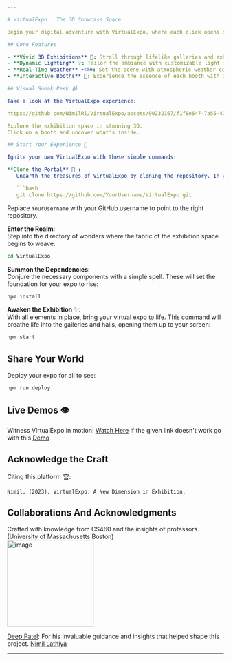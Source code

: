 ```yaml
---

# VirtualExpo : The 3D Showcase Space

Begin your digital adventure with VirtualExpo, where each click opens doors to a world of interactive 3D showcases. Behold the dance of art and technology in this online spectacle.

## Core Features

- **Vivid 3D Exhibitions** 🌄: Stroll through lifelike galleries and exhibits rendered in exquisite detail.
- **Dynamic Lighting** 💡: Tailor the ambiance with customizable light settings that reflect real-world scenarios.
- **Real-Time Weather** ☔️⛅️❄️: Set the scene with atmospheric weather conditions to enhance the mood of your exhibit.
- **Interactive Booths** 🎉: Experience the essence of each booth with informative pop-ups that tell the tale of the exhibitor.

## Visual Sneak Peek 📹

Take a look at the VirtualExpo experience:

https://github.com/NimilRl/VirtualExpo/assets/90232167/f1f8e647-7a55-408e-b8d5-cb80eabf5719

Explore the exhibition space in stunning 3D.
Click on a booth and uncover what's inside.

## Start Your Experience 🚀

Ignite your own VirtualExpo with these simple commands:

**Clone the Portal** 🔮 :  
   Unearth the treasures of VirtualExpo by cloning the repository. In your favorite terminal, enter the incantation below:

   ```bash
   git clone https://github.com/YourUsername/VirtualExpo.git
   ```

   Replace `YourUsername` with your GitHub username to point to the right repository.

**Enter the Realm**:  
   Step into the directory of wonders where the fabric of the exhibition space begins to weave:

   ```bash
   cd VirtualExpo
   ```

**Summon the Dependencies**:  
   Conjure the necessary components with a simple spell. These will set the foundation for your expo to rise:

   ```bash
   npm install
   ```

**Awaken the Exhibition** ✨:  
   With all elements in place, bring your virtual expo to life. This command will breathe life into the galleries and halls, opening them up to your screen:

   ```bash
   npm start
   ```

## Share Your World

Deploy your expo for all to see:

```bash
npm run deploy
```

## Live Demos 👁️

Witness VirtualExpo in motion: [Watch Here](https://nimilrl.github.io/VirtualExpo/) 
if the given link doesn't work go with this [Demo](https://3dvirtualexpo.netlify.app/)

## Acknowledge the Craft

Citing this platform 🏆:
```
Nimil. (2023). VirtualExpo: A New Dimension in Exhibition.
```

## Collaborations And Acknowledgments

Crafted with knowledge from CS460 and the insights of professors.
(University of Massachusetts Boston)  
<img width="201" alt="image" href="https://cs460.org/" src="https://github.com/NimilRl/VirtualExpo/assets/90232167/f709258a-fc0c-46b2-8f4d-9c3669e9055b">

[Deep Patel](https://www.linkedin.com/in/deepkumar-patel05/): For his invaluable guidance and insights that helped shape this project.
[Nimil Lathiya](https://www.linkedin.com/in/nimil-lathiya-059a281b1/)

---
```

